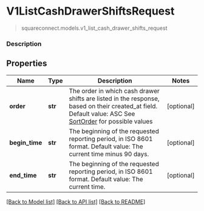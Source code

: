 # V1ListCashDrawerShiftsRequest
> squareconnect.models.v1_list_cash_drawer_shifts_request

### Description



## Properties
Name | Type | Description | Notes
------------ | ------------- | ------------- | -------------
**order** | **str** | The order in which cash drawer shifts are listed in the response, based on their created_at field. Default value: ASC See [SortOrder](#type-sortorder) for possible values | [optional] 
**begin_time** | **str** | The beginning of the requested reporting period, in ISO 8601 format. Default value: The current time minus 90 days. | [optional] 
**end_time** | **str** | The beginning of the requested reporting period, in ISO 8601 format. Default value: The current time. | [optional] 

[[Back to Model list]](../README.md#documentation-for-models) [[Back to API list]](../README.md#documentation-for-api-endpoints) [[Back to README]](../README.md)


